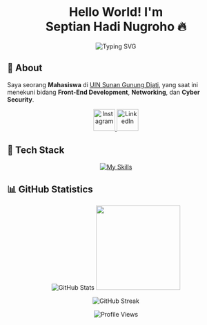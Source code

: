 <h1 align="center">
  Hello World! I'm <br><b>Septian Hadi Nugroho 🔥</b>
</h1>

<p align="center">
  <img src="https://readme-typing-svg.herokuapp.com?font=Fira+Code&pause=1000&color=00C7C7&center=true&width=500&lines=Front-End+Developer;Networking+Enthusiast;Cyber+Security+Learner" alt="Typing SVG" />
</p>

## 📙 About
Saya seorang **Mahasiswa** di <a href="https://uinsgd.ac.id/">UIN Sunan Gunung Djati</a>, yang saat ini menekuni bidang **Front-End Development**, **Networking**, dan **Cyber Security**.

<p align="center">
  <a href="https://www.instagram.com/septianhnr" target="_blank">
    <img src="https://skillicons.dev/icons?i=instagram" alt="Instagram" width="50"/>
  </a>
  <a href="https://www.linkedin.com/in/septian-hadi-nugroho" target="_blank">
    <img src="https://skillicons.dev/icons?i=linkedin" alt="LinkedIn" width="50"/>
  </a>
</p>

## 🚀 Tech Stack
<p align="center">
  <a href="https://skillicons.dev">
    <img src="https://skillicons.dev/icons?i=html,css,js,php,bootstrap,jquery,laravel,react,vite,tailwindcss,mysql,mongodb&perline=10" alt="My Skills"/>
  </a>
</p>

## 📊 GitHub Statistics
<p align="center">
  <img src="https://github-readme-stats.vercel.app/api?username=septianhadinugroho&show_icons=true&theme=algolia&hide_border=true" alt="GitHub Stats" />
  <img src="https://github-readme-stats.vercel.app/api/top-langs/?username=septianhadinugroho&langs_count=6&layout=compact&theme=algolia&hide_border=true&v=1" height="195px" />
</p>

<p align="center">
  <img src="https://github-readme-streak-stats.herokuapp.com/?user=septianhadinugroho&theme=algolia&hide_border=true" alt="GitHub Streak" />
</p>

<p align="center">
  <img src="https://komarev.com/ghpvc/?username=penuliscode&label=Profile%20Views&color=blue&style=flat" alt="Profile Views" />
</p>
